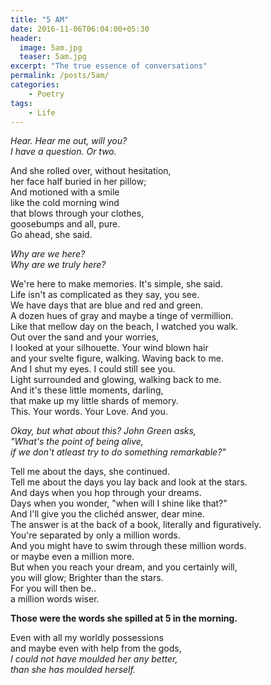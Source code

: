 ```yaml
---
title: "5 AM"
date: 2016-11-06T06:04:00+05:30
header:
  image: 5am.jpg
  teaser: 5am.jpg
excerpt: "The true essence of conversations"
permalink: /posts/5am/
categories:
    - Poetry
tags:
    - Life
---
```


_Hear. Hear me out, will you?_  
_I have a question. Or two._  
  
And she rolled over, without hesitation,  
her face half buried in her pillow;  
And motioned with a smile  
like the cold morning wind   
that blows through your clothes,  
goosebumps and all, pure.  
Go ahead, she said.  
  
_Why are we here?_  
_Why are we truly here?_  
  
We're here to make memories. It's simple, she said.  
Life isn't as complicated as they say, you see.  
We have days that are blue and red and green.  
A dozen hues of gray and maybe a tinge of vermillion.  
Like that mellow day on the beach, I watched you walk.  
Out over the sand and your worries,   
I looked at your silhouette. Your wind blown hair  
and your svelte figure, walking. Waving back to me.  
And I shut my eyes. I could still see you.  
Light surrounded and glowing, walking back to me.  
And it's these little moments, darling,  
that make up my little shards of memory.  
This. Your words. Your Love. And you.  
  
_Okay, but what about this? John Green asks,_  
_"What's the point of being alive,_  
_if we don't atleast try to do something remarkable?"_  
  
Tell me about the days, she continued.  
Tell me about the days you lay back and look at the stars.  
And days when you hop through your dreams.  
Days when you wonder, "when will I shine like that?"  
And I'll give you the clichéd answer, dear mine.  
The answer is at the back of a book, literally and figuratively.  
You're separated by only a million words.  
And you might have to swim through these million words.  
or maybe even a million more.  
But when you reach your dream, and you certainly will,  
you will glow; Brighter than the stars.  
For you will then be..   
a million words wiser.  
  
__Those were the words she spilled at 5 in the morning.__   
  
Even with all my worldly possessions  
and maybe even with help from the gods,  
_I could not have moulded her any better,_  
_than she has moulded herself._